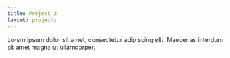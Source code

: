 ```yaml
---
title: Project 3
layout: projects
---
```



Lorem ipsum dolor sit amet, consectetur adipiscing elit. Maecenas interdum sit amet magna ut ullamcorper. 





<!--
<div id="example"></div>
<script src="https://d3js.org/d3.v4.min.js"></script>
<script src="project3.js">	</script>
-->

